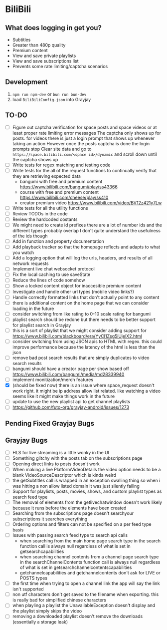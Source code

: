 # BiliBili

## What does logging in get you?

- Subtitles
- Greater than 480p quality
- Premium content
- View and save private playlists
- View and save subscriptions list
- Prevents some rate limiting/captcha scenarios

## Development

1. `npm run npm-dev` or `bun run bun-dev`
2. load `BiliBiliConfig.json` into Grayjay

## TO-DO

- [ ] Figure out captcha verification for space posts and space videos or at least proper rate
  limiting error messages The captcha only shows up for posts. for videos there is just a login
  prompt that shows up whenever taking an action However once the posts captcha is done the login
  prompts stop Clear site data and go to `https://space.bilibili.com/<space id>/dynamic` and scroll
  down until the captcha shows up
- [ ] Write tests for regex matching and testing code
- [ ] Write tests for the all of the request functions to continually verify that they are
  retrieving expected data
    - bangumi with free and premium content <https://www.bilibili.com/bangumi/play/ss43366>
    - course with free and premium content <https://www.bilibili.com/cheese/play/ss410>
    - creator premium video <https://www.bilibili.com/video/BV12z421y7Lw>
- [ ] Write tests for all the utility functions
- [ ] Review TODOs in the code
- [ ] Review the hardcoded costants
- [ ] We might need to create id prefixes there are a lot of number ids and the different types
  probably overlap I don't quite understand the usefulness of the ids though
- [ ] Add in function and property documentation
- [ ] Add playback tracker so that the homepage reflects and adapts to what you watch
- [ ] Add a logging option that will log the urls, headers, and results of all network requests
- [ ] Implement live chat websocket protocol
- [ ] Fix the local caching to use saveState
- [ ] Reduce the lines of code somehow
- [ ] Show a locked content object for inaccesible premium content
- [ ] Investigate and handle other url types (mobile video links?)
- [ ] Handle correctly formatted links that don't actually point to any content
- [ ] there is additional content on the home page that we can consider loading in the future
- [ ] consider switching from like rating to 0-10 scale rating for bangumi
- [ ] playlist search should be redone but there needs to be better support for playlist search in Grayjay
- [ ] this is a sort of playlist that we might consider adding support for <https://www.bilibili.com/blackboard/era/YyCI1Zsg5iUjelX2.html>
- [ ] consider switching from using JSON apis to HTML with regex. this could improve performance
  because the latency of the html is less than the json
- [ ] remove bad post search results that are simply duplicates to video search results
- [ ] bangumi should have a creator page per show based off <https://www.bilibili.com/bangumi/media/md28339940>
- [ ] implement monitization/merch features
- [x] (should be fixed now) there is an issue where space_request doesn't work right. it might be ip
  address allow list related. like watching a video seems like it might make things work in the
  future
- [ ] update to use the new playlist api to get channel playlists
- [ ] <https://github.com/futo-org/grayjay-android/issues/1273>

## Pending Fixed Grayjay Bugs

## Grayjay Bugs

- [ ] HLS for live streaming is a little wonky in the UI
- [ ] Something glitchy with the posts tab on the subscriptions page
- [ ] Opening direct links to posts doesn't work
- [ ] When making a live PlatformVideoDetails the video option needs to be a blank
  VideoSourceDescriptor which is kinda weird
- [ ] the getSubtitles call is wrapped in an exception swalling thing so when i was hitting a non
  allow listed domain it was just silently failing
- [ ] Support for playlists, posts, movies, shows, and custom playlist types as search feed type
- [ ] The removal of elements from the getlivechatwindow doesn't work likely because it runs before
  the elements have been created
- [ ] Searching from the subscriptions page doesn't searchyour subscriptions it searches everything
- [ ] Ordering options and filters can not be specified on a per feed type basis
- [ ] Issues with passing search feed type to search api calls
    - when searching from the main home page search type in the search function call is always null
      regardless of what is set in getsearchcapabilities
    - when searching channel contents from a channel page search type in the searchChannelContents
      function call is always null regardless of what is set in getsearchchannelcontentscapabilities
    - getchannelcapabilities and getchannelcontents don't ask for LIVE or POSTS types
- [ ] the first time when trying to open a channel link the app will say the link isn't supported
- [ ] non utf characters don't get saved to the filename when exporting. this is really bad for
  simplified chinese characters
- [ ] when playling a playlist the UnavailableException doesn't display and the playlist simply
  skips the video
- [ ] removing a downloaded playlist doesn't remove the downloads (essentially a storage leak)
